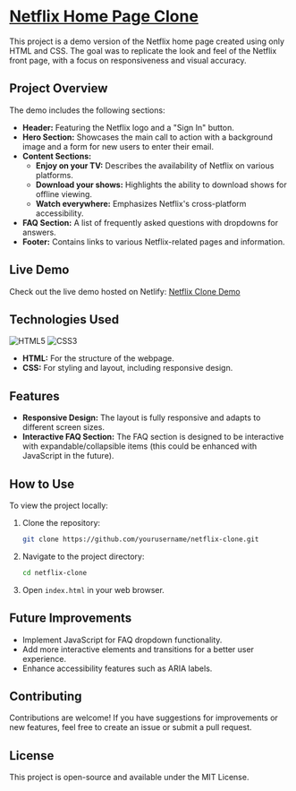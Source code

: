 # [Netflix Home Page Clone](https://n2tflix.netlify.app)

This project is a demo version of the Netflix home page created using only HTML and CSS. The goal was to replicate the look and feel of the Netflix front page, with a focus on responsiveness and visual accuracy.

## Project Overview

The demo includes the following sections:

- **Header:** Featuring the Netflix logo and a "Sign In" button.
- **Hero Section:** Showcases the main call to action with a background image and a form for new users to enter their email.
- **Content Sections:**
  - **Enjoy on your TV:** Describes the availability of Netflix on various platforms.
  - **Download your shows:** Highlights the ability to download shows for offline viewing.
  - **Watch everywhere:** Emphasizes Netflix's cross-platform accessibility.
- **FAQ Section:** A list of frequently asked questions with dropdowns for answers.
- **Footer:** Contains links to various Netflix-related pages and information.

## Live Demo

Check out the live demo hosted on Netlify: [Netflix Clone Demo](https://n2tflix.netlify.app)

## Technologies Used

<p>
  <img src="https://img.icons8.com/color/48/000000/html-5.png" alt="HTML5" />
  <img src="https://img.icons8.com/color/48/000000/css3.png" alt="CSS3" />
</p>

- **HTML:** For the structure of the webpage.
- **CSS:** For styling and layout, including responsive design.

## Features

- **Responsive Design:** The layout is fully responsive and adapts to different screen sizes.
- **Interactive FAQ Section:** The FAQ section is designed to be interactive with expandable/collapsible items (this could be enhanced with JavaScript in the future).

## How to Use

To view the project locally:

1. Clone the repository:

   ```bash
   git clone https://github.com/yourusername/netflix-clone.git
   ```

2. Navigate to the project directory:

   ```bash
   cd netflix-clone
   ```

3. Open `index.html` in your web browser.

## Future Improvements

- Implement JavaScript for FAQ dropdown functionality.
- Add more interactive elements and transitions for a better user experience.
- Enhance accessibility features such as ARIA labels.

## Contributing

Contributions are welcome! If you have suggestions for improvements or new features, feel free to create an issue or submit a pull request.

## License

This project is open-source and available under the MIT License.
